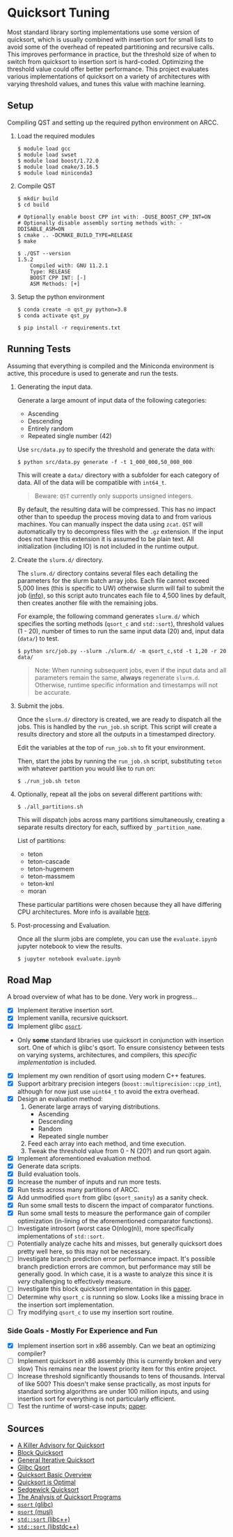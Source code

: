 # Quicksort Tuning

Most standard library sorting implementations use some version of quicksort,
which is usually combined with insertion sort for small lists to avoid some of
the overhead of repeated partitioning and recursive calls. This improves
performance in practice, but the threshold size of when to switch from quicksort
to insertion sort is hard-coded. Optimizing the threshold value could offer
better performance. This project evaluates various implementations of quicksort
on a variety of architectures with varying threshold values, and tunes this value
with machine learning.

## Setup

Compiling QST and setting up the required python environment on ARCC.

1. Load the required modules

   ```
   $ module load gcc
   $ module load swset
   $ module load boost/1.72.0
   $ module load cmake/3.16.5
   $ module load miniconda3
   ```

2. Compile QST

   ```
   $ mkdir build
   $ cd build

   # Optionally enable boost CPP int with: -DUSE_BOOST_CPP_INT=ON
   # Optionally disable assembly sorting methods with: -DDISABLE_ASM=ON
   $ cmake .. -DCMAKE_BUILD_TYPE=RELEASE
   $ make

   $ ./QST --version
   1.5.2
       Compiled with: GNU 11.2.1
       Type: RELEASE
       BOOST CPP INT: [-]
       ASM Methods: [+]
   ```

3. Setup the python environment

   ```
   $ conda create -n qst_py python=3.8
   $ conda activate qst_py

   $ pip install -r requirements.txt
   ```

## Running Tests

Assuming that everything is compiled and the Miniconda environment is active,
this procedure is used to generate and run the tests.

1. Generating the input data.

   Generate a large amount of input data of the following categories:

   - Ascending
   - Descending
   - Entirely random
   - Repeated single number (42)

   Use `src/data.py` to specify the threshold and generate the data with:

   ```
   $ python src/data.py generate -f -t 1_000_000,50_000_000
   ```

   This will create a `data/` directory with a subfolder for each category of
   data. All of the data will be compatible with `int64_t`.

   > Beware: `QST` currently only supports unsigned integers.

   By default, the resulting data will be compressed. This has no impact other
   than to speedup the process moving data to and from various machines.
   You can manually inspect the data using `zcat`. `QST` will automatically
   try to decompress files with the `.gz` extension. If the input does not have
   this extension it is assumed to be plain text. All initialization
   (including IO) is not included in the runtime output.

2. Create the `slurm.d/` directory.

   The `slurm.d/` directory contains several files each detailing the parameters
   for the slurm batch array jobs. Each file cannot exceed 5,000 lines
   (this is specific to UW) otherwise slurm will fail to submit the job
   ([info](https://slurm.schedmd.com/job_array.html)), so this script auto
   truncates each file to 4,500 lines by default, then creates another file with
   the remaining jobs.

   For example, the following command generates `slurm.d/` which specifies the sorting
   methods (`qsort_c` and `std::sort`), threshold values (1 - 20), number of
   times to run the same input data (20) and, input data (`data/`) to test.

   ```
   $ python src/job.py --slurm ./slurm.d/ -m qsort_c,std -t 1,20 -r 20 data/
   ```

   > Note: When running subsequent jobs, even if the input data and all
   > parameters remain the same, **always** regenerate `slurm.d`. Otherwise,
   > runtime specific information and timestamps will not be accurate.

3. Submit the jobs.

   Once the `slurm.d/` directory is created, we are ready to dispatch all the
   jobs. This is handled by the `run_job.sh` script. This script will create a
   results directory and store all the outputs in a timestamped directory.

   Edit the variables at the top of `run_job.sh` to fit your environment.

   Then, start the jobs by running the `run_job.sh` script, substituting
   `teton` with whatever partition you would like to run on:

   ```
   $ ./run_job.sh teton
   ```

4. Optionally, repeat all the jobs on several different partitions with:

   ```
   $ ./all_partitions.sh
   ```

   This will dispatch jobs across many partitions simultaneously, creating a
   separate results directory for each, suffixed by `_partition_name`.

   List of partitions:

   - teton
   - teton-cascade
   - teton-hugemem
   - teton-massmem
   - teton-knl
   - moran

   These particular partitions were chosen because they all have differing
   CPU architectures. More info is available
   [here](https://arccwiki.atlassian.net/wiki/spaces/DOCUMENTAT/pages/82247690/Hardware+-+Teton).

5. Post-processing and Evaluation.

   Once all the slurm jobs are complete, you can use the `evaluate.ipynb`
   jupyter notebook to view the results.

   ```
   $ jupyter notebook evaluate.ipynb
   ```

## Road Map

A broad overview of what has to be done.
Very work in progress...

- [x] Implement iterative insertion sort.
- [x] Implement vanilla, recursive quicksort.
- [x] Implement glibc [`qsort`](https://github.com/lattera/glibc/blob/master/stdlib/qsort.c).
- Only **some** standard libraries use quicksort in conjunction with insertion
  sort. One of which is glibc's qsort. To ensure consistency between tests on
  varying systems, architectures, and compilers, this _specific implementation_
  is included.
- [x] Implement my own rendition of qsort using modern C++ features.
- [x] Support arbitrary precision integers (`boost::multiprecision::cpp_int`),
      although for now just use `uint64_t` to avoid the extra overhead.
- [x] Design an evaluation method:
  1. Generate large arrays of varying distributions.
     - Ascending
     - Descending
     - Random
     - Repeated single number
  2. Feed each array into each method, and time execution.
  3. Tweak the threshold value from 0 - N (20?) and run qsort again.
- [x] Implement aforementioned evaluation method.
- [x] Generate data scripts.
- [x] Build evaluation tools.
- [x] Increase the number of inputs and run more tests.
- [x] Run tests across many partitions of ARCC.
- [x] Add unmodified `qsort` from glibc (`qsort_sanity`) as a sanity check.
- [x] Run some small tests to discern the impact of comparator functions.
- [x] Run some small tests to measure the performance gain of compiler
      optimization (in-lining of the aforementioned comparator functions).
- [ ] Investigate introsort (worst case O(nlog(n)), more specifically
      implementations of `std::sort`.
- [ ] Potentially analyze cache hits and misses, but generally quicksort does
      pretty well here, so this may not be necessary.
- [ ] Investigate branch prediction error performance impact. It's possible
      branch prediction errors are common, but performance may still be
      generally good. In which case, it is a waste to analyze this since it is
      _very_ challenging to effectively measure.
- [ ] Investigate this block quicksort implementation in this
      [paper](https://arxiv.org/abs/1604.06697).
- [ ] Determine why `qsort_c` is running so slow. Looks like a missing brace in
      the insertion sort implementation.
- [ ] Try modifying `qsort_c` to use my insertion sort routine.

### Side Goals - Mostly For Experience and Fun

- [x] Implement insertion sort in x86 assembly. Can we beat an optimizing
      compiler?
- [ ] Implement quicksort in x86 assembly (this is currently broken and very
      slow) This remains near the lowest priority item for this entire project.
- [ ] Increase threshold significantly thousands to tens of thousands.
      Interval of like 500? This doesn't make sense practically, as most inputs
      for standard sorting algorithms are under 100 million inputs, and
      using insertion sort for everything is not particularly efficient.
- [ ] Test the runtime of worst-case inputs;
      [paper](https://arxiv.org/abs/1604.06697).

## Sources

- [A Killer Advisory for Quicksort](https://algs4.cs.princeton.edu/references/papers/mcilroy.pdf)
- [Block Quicksort](https://arxiv.org/abs/1604.06697)
- [General Iterative Quicksort](https://www.geeksforgeeks.org/iterative-quick-sort/)
- [Glibc Qsort](https://github.com/lattera/glibc/blob/master/stdlib/qsort.c)
- [Quicksort Basic Overview](https://www.youtube.com/watch?v=7h1s2SojIRw)
- [Quicksort is Optimal](https://www.cs.princeton.edu/~rs/talks/QuicksortIsOptimal.pdf)
- [Sedgewick Quicksort](https://algs4.cs.princeton.edu/23quicksort/)
- [The Analysis of Quicksort Programs](https://link.springer.com/content/pdf/10.1007/BF00289467.pdf)
- [`qsort` (glibc)](https://sourceware.org/git/?p=glibc.git;a=blob;f=stdlib/qsort.c;h=23f2d283147073ac5bcb6e4bf2c9d6ea994d629c;hb=HEAD)
- [`qsort` (musl)](https://git.musl-libc.org/cgit/musl/tree/src/stdlib/qsort.c)
- [`std::sort` (libc++)](https://github.com/llvm-mirror/libcxx/blob/a12cb9d211019d99b5875b6d8034617cbc24c2cc/include/algorithm#L3901)
- [`std::sort` (libstdc++)](https://github.com/gcc-mirror/gcc/blob/d9375e490072d1aae73a93949aa158fcd2a27018/libstdc%2B%2B-v3/include/bits/stl_algo.h#L1950)
